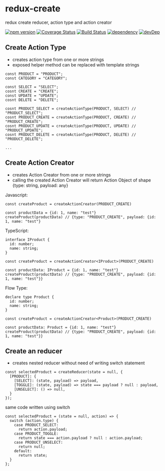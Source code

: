 # redux-create

redux create reducer, action type and action creator

[![npm version](https://img.shields.io/npm/v/redux-create.svg?style=flat)](https://www.npmjs.com/package/redux-create) [![Coverage Status](https://coveralls.io/repos/github/marcelmokos/redux-create/badge.svg?branch=master)](https://coveralls.io/github/marcelmokos/redux-create?branch=master) [![Build Status](https://travis-ci.org/marcelmokos/redux-create.svg?branch=master)](https://travis-ci.org/marcelmokos/redux-create) [![dependency](https://david-dm.org/marcelmokos/redux-create/status.svg)](https://david-dm.org/marcelmokos/redux-create) [![devDep](https://david-dm.org/marcelmokos/redux-create/dev-status.svg)](https://david-dm.org/marcelmokos/redux-create?type=dev)

## Create Action Type

- creates action type from one or more strings
- exposed helper method can be replaced with template strings

```
const PRODUCT = "PRODUCT";
const CATEGORY = "CATEGORY";
 
const SELECT = "SELECT";
cosnt CREATE = "CREATE";
const UPDATE = "UPDATE";
cosnt DELETE = "DELETE";
 
cosnt PRODUCT_SELECT = createActionType(PRODUCT, SELECT) // "PRODUCT_SELECT";
cosnt PRODUCT_CREATE = createActionType(PRODUCT, CREATE) // "PRODUCT_CREATE";
cosnt PRODUCT_UPDATE = createActionType(PRODUCT, UPDATE) // "PRODUCT_UPDATE";
cosnt PRODUCT_DELETE = createActionType(PRODUCT, DELETE) // "PRODUCT_DELETE";

...
```

## Create Action Creator

- creates Action Creator from one or more strings
- calling the created Action Creator will return Action Object of shape {type: string, payload: any}

Javascript:
```
const createProduct = createActionCreator(PRODUCT_CREATE)

const productData = {id: 1, name: "test"}
createProduct(productData) // {type: "PRODUCT_CREATE", payload: {id: 1, name: "test"}
```

TypeScript:
```
interface IProduct {
  id: number;
  name: string;
}
 
const createProduct = createActionCreator<IProduct>(PRODUCT_CREATE)
 
const productData: IProduct = {id: 1, name: "test"}
createProduct(productData) // {type: "PRODUCT_CREATE", payload: {id: 1, name: "test"}}
```

Flow Type: 
```
declare type Product {
  id: number;
  name: string;
}
 
const createProduct = createActionCreator<Product>(PRODUCT_CREATE)

const productData: Product = {id: 1, name: "test"}
createProduct(productData) // {type: "PRODUCT_CREATE", payload: {id: 1, name: "test"}}
```

## Create an reducer

- creates nested reducer without need of writing switch statement

```
const selectedProduct = createReducer(state = null, {
  [PRODUCT]: {
    [SELECT]: (state, payload) => payload,
    [TOGGLE]: (state, payload) => state === payload ? null : payload,
    [UNSELECT]: () => null,
  }
});
```
same code written using switch
```
const selectedProduct = (state = null, action) => {
  switch (action.type) {
    case PRODUCT_SELECT:
      return action.payload;
    case PRODUCT_TOGGLE:
      return state === action.payload ? null : action.payload;
    case PRODUCT_UNSELECT:
      return null;
    default:
      return state;
  }
};
```
